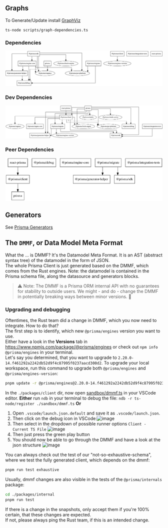 ## Graphs

To Generate/Update install [GraphViz](http://graphviz.org/download/)

```
ts-node scripts/graph-dependencies.ts
```

### Dependencies

<img src="./graphs/dependencies.png">

### Dev Dependencies

<img src="./graphs/devDependencies.png">

### Peer Dependencies

<img src="./graphs/peerDependencies.png">

## Generators

See [Prisma Generators](https://prismaio.notion.site/Prisma-Generators-a2cdf262207a4e9dbcd0e362dfac8dc0)

## The `DMMF`, or Data Model Meta Format

What the ... is DMMF? It's the Datamodel Meta Format. It is an AST (abstract syntax tree) of the datamodel in the form of JSON.\
The whole Prisma Client is just generated based on the DMMF, which comes from the Rust engines.
Note: the datamodel is contained in the Prisma schema file, along the datasource and generators blocks.

> ⚠️ Note: The DMMF is a Prisma ORM internal API with no guarantees for stability to outside users. We might - and do - change the DMMF in potentially breaking ways between minor versions. 🐲

### Upgrading and debugging

<!-- TODO -->

Oftentimes, the Rust team did a change in DMMF, which you now need to integrate. How to do that?\
The first step is to identify, which new `@prisma/engines` version you want to use.\
Either have a look in the **Versions** tab in https://www.npmjs.com/package/@prisma/engines or check out `npm info @prisma/engines` in your terminal.\
Let's say you determined, that you want to upgrade to `2.20.0-14.f461292a2242db52d9f4c87995f0237aacd300d2`. To upgrade your local workspace, run this command to upgrade both `@prisma/engines` and `@prisma/engines-version`:

```bash
pnpm update -r @prisma/engines@2.20.0-14.f461292a2242db52d9f4c87995f0237aacd300d2 @prisma/engines-version@2.20.0-14.f461292a2242db52d9f4c87995f0237aacd300d2
```

In the `./packages/client` dir, now open [sandbox/dmmf.ts](./packages/client/sandbox/dmmf.ts) in your VSCode editor.
**Either** run `ndb` in your terminal to debug the file: `ndb -r ts-node/register ./sandbox/dmmf.ts`
**Or**

1. Open `.vscode/launch.json.default` and save it as `.vscode/launch.json`.
2. Then click on the debug icon in VSCode:![image](https://user-images.githubusercontent.com/1094804/112352391-03817e80-8ccb-11eb-8177-806ec58f5bec.png)
3. Then select in the dropdown of possible runner options `Client - Current TS File` ![image](https://user-images.githubusercontent.com/1094804/112352469-11cf9a80-8ccb-11eb-9063-85387ee82c4f.png)
4. Then just press the green play button
5. You should now be able to go through the DMMF and have a look at the json structure ![image](https://user-images.githubusercontent.com/1094804/112352660-3cb9ee80-8ccb-11eb-940d-36850ac0db9a.png)

You can always check out the test of our "not-so-exhaustive-schema", where we test the fully generated client, which depends on the dmmf:

```bash
pnpm run test exhaustive
```

Usually, dmmf changes are also visible in the tests of the `@prisma/internals` package:

```bash
cd ./packages/internal
pnpm run test
```

If there is a change in the snapshots, only accept them if you're 100% certain, that these changes are expected.\
If not, please always ping the Rust team, if this is an intended change.
